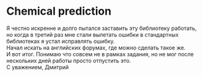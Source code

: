 # Chemical prediction
Я честно искренне и долго пытался заставить эту библиотеку работать,  
но когда в третий раз мне стали вылетать ошибки в стандартных библиотеках я устал исправлять ошибку.  
Начал искать на английских форумах, где можно сделать такое же.  
И вот итог. Понимаю что совсем не в рамках задания, но не мог после нескольких дней работы просто отпустить это.  
С уважением, Дмитрий
